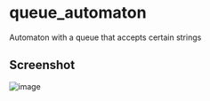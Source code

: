 # queue_automaton
Automaton with a queue that accepts certain strings

## Screenshot
![image](https://github.com/sarrietav-dev/queue_automaton/assets/25210925/88f043b2-00cb-4bfb-b519-9a7f50ed9954)


